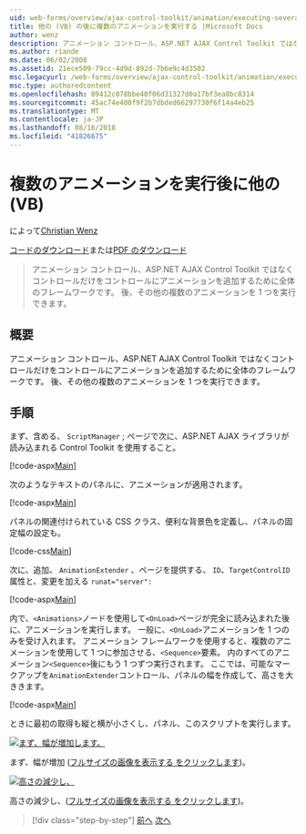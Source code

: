 ```yaml
---
uid: web-forms/overview/ajax-control-toolkit/animation/executing-several-animations-after-each-other-vb
title: 他の (VB) の後に複数のアニメーションを実行する |Microsoft Docs
author: wenz
description: アニメーション コントロール、ASP.NET AJAX Control Toolkit ではなくコントロールだけをコントロールにアニメーションを追加するために全体のフレームワークです。 これにより、落としたを実行する.
ms.author: riande
ms.date: 06/02/2008
ms.assetid: 21ece509-79cc-4d9d-892d-7b6e9c4d3502
msc.legacyurl: /web-forms/overview/ajax-control-toolkit/animation/executing-several-animations-after-each-other-vb
msc.type: authoredcontent
ms.openlocfilehash: 89412c078bbe40f06d31327d0a17bf3ea8bc8314
ms.sourcegitcommit: 45ac74e400f9f2b7dbded66297730f6f14a4eb25
ms.translationtype: MT
ms.contentlocale: ja-JP
ms.lasthandoff: 08/16/2018
ms.locfileid: "41826675"
---
```

<a name="executing-several-animations-after-each-other-vb"></a>複数のアニメーションを実行後に他の (VB)
====================
によって[Christian Wenz](https://github.com/wenz)

[コードのダウンロード](http://download.microsoft.com/download/f/9/a/f9a26acd-8df4-4484-8a18-199e4598f411/Animation3.vb.zip)または[PDF のダウンロード](http://download.microsoft.com/download/6/7/1/6718d452-ff89-4d3f-a90e-c74ec2d636a3/animation3VB.pdf)

> アニメーション コントロール、ASP.NET AJAX Control Toolkit ではなくコントロールだけをコントロールにアニメーションを追加するために全体のフレームワークです。 後、その他の複数のアニメーションを 1 つを実行できます。


## <a name="overview"></a>概要

アニメーション コントロール、ASP.NET AJAX Control Toolkit ではなくコントロールだけをコントロールにアニメーションを追加するために全体のフレームワークです。 後、その他の複数のアニメーションを 1 つを実行できます。

## <a name="steps"></a>手順

まず、含める、 `ScriptManager` ; ページで次に、ASP.NET AJAX ライブラリが読み込まれる Control Toolkit を使用すること。

[!code-aspx[Main](executing-several-animations-after-each-other-vb/samples/sample1.aspx)]

次のようなテキストのパネルに、アニメーションが適用されます。

[!code-aspx[Main](executing-several-animations-after-each-other-vb/samples/sample2.aspx)]

パネルの関連付けられている CSS クラス、便利な背景色を定義し、パネルの固定幅の設定も。

[!code-css[Main](executing-several-animations-after-each-other-vb/samples/sample3.css)]

次に、追加、 `AnimationExtender` 、ページを提供する、 `ID`、`TargetControlID`属性と、変更を加える `runat="server":`

[!code-aspx[Main](executing-several-animations-after-each-other-vb/samples/sample4.aspx)]

内で、`<Animations>`ノードを使用して`<OnLoad>`ページが完全に読み込まれた後に、アニメーションを実行します。 一般に、`<OnLoad>`アニメーションを 1 つのみを受け入れます。 アニメーション フレームワークを使用すると、複数のアニメーションを使用して 1 つに参加させる、`<Sequence>`要素。 内のすべてのアニメーション`<Sequence>`後にもう 1 つずつ実行されます。 ここでは、可能なマークアップを`AnimationExtender`コントロール、パネルの幅を作成して、高さを大ききます。

[!code-aspx[Main](executing-several-animations-after-each-other-vb/samples/sample5.aspx)]

ときに最初の取得も縦と横が小さくし、パネル、このスクリプトを実行します。


[![まず、幅が増加します。](executing-several-animations-after-each-other-vb/_static/image2.png)](executing-several-animations-after-each-other-vb/_static/image1.png)

まず、幅が増加 ([フルサイズの画像を表示する をクリックします](executing-several-animations-after-each-other-vb/_static/image3.png))。


[![高さの減少し、](executing-several-animations-after-each-other-vb/_static/image5.png)](executing-several-animations-after-each-other-vb/_static/image4.png)

高さの減少し、([フルサイズの画像を表示する をクリックします](executing-several-animations-after-each-other-vb/_static/image6.png))。

> [!div class="step-by-step"]
> [前へ](executing-several-animations-at-the-same-time-vb.md)
> [次へ](animation-depending-on-a-condition-vb.md)
